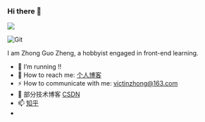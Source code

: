### Hi there 👋

<!--
**victinSever/victinSever** is a ✨ _special_ ✨ repository because its `README.md` (this file) appears on your GitHub profile.

Here are some ideas to get you started:

- 🔭 I’m currently working on ...
- 🌱 I’m currently learning ...
- 👯 I’m looking to collaborate on ...
- 🤔 I’m looking for help with ...
- 💬 Ask me about ...
- 📫 How to reach me: ...
- 😄 Pronouns: ...
- ⚡ Fun fact: ...

![visitors](https://visitor-badge.glitch.me/badge?page_id=fantingsheng.fantingsheng&left_color=green&right_color=red)
-->

![](https://github-readme-stats.vercel.app/api?username=victinSever)

![Git](https://img.shields.io/badge/-Git-F05032?style=flat-square&logo=git&logoColor=white)

I am Zhong Guo Zheng, a hobbyist engaged in front-end learning.

- 🔭 I’m running !!
- 🌱 How to reach me: [个人博客](https://victinzhong.asia/about)
- ⚡ How to communicate with me: victinzhong@163.com
- 👯 部分技术博客 [CSDN](https://blog.csdn.net/qq_54353631?spm=1010.2135.3001.5343)
- 📫 [知乎](https://www.zhihu.com/people/7-24-61-97)
- 
<!--
![qr](https://s2.ax1x.com/2019/05/16/E7vSSJ.jpg)
-->
